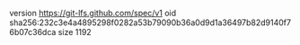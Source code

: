 version https://git-lfs.github.com/spec/v1
oid sha256:232c3e4a4895298f0282a53b79090b36a0d9d1a36497b82d9140f76b07c36dca
size 1192
